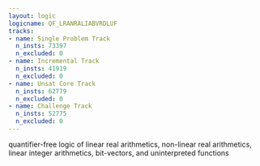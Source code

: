 ```yaml
---
layout: logic
logicname: QF_LRANRALIABVRDLUF
tracks:
- name: Single Problem Track
  n_insts: 73397
  n_excluded: 0
- name: Incremental Track
  n_insts: 41919
  n_excluded: 0
- name: Unsat Core Track
  n_insts: 62779
  n_excluded: 0
- name: Challenge Track
  n_insts: 52775
  n_excluded: 0
---
```

quantifier-free logic of linear real arithmetics, non-linear real arithmetics, linear integer arithmetics, bit-vectors, and uninterpreted functions